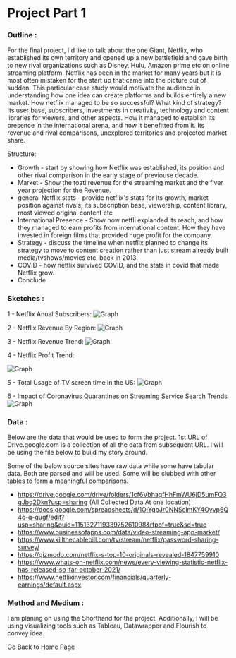 # Project Part 1

### Outline : 
For the final project, I'd like to talk about the one Giant, Netflix, who established its own territory and opened up a new battlefield and gave birth to new rival organizations such as Disney, Hulu, Amazon prime etc on online streaming platform. Netflix has been in the market for many years but it is most often mistaken for the start up that came into the picture out of sudden. This particular case study would motivate the audience in understanding how one idea can create platforms and builds entirely a new market. How netflix managed to be so successful? What kind of strategy? Its user base, subscribers, investments in creativity, technology and content libraries for viewers, and other aspects. How it managed to establish its presence in the international arena, and how it benefitted from it. Its revenue and rival comparisons, unexplored territories and projected market share.

Structure:
- Growth - start by showing how Netflix was established, its position and other rival comparison in the early stage of previouse decade.
- Market - Show the toatl revenue for the streaming market and the fiver year projection for the Revenue.
- general Netflix stats - provide netflix's stats for its growth, market position against rivals, its subscription base, viewership, content library, most viewed original content etc
- International Presence - Show how netfli explanded its reach, and how they managed to earn profits from international content. How they have invested in foreign films that provided huge profit for the company.
-  Strategy - discuss the timeline when netflix planned to change its strategy to move to content creation rather than just stream already built media/tvshows/movies etc, back in 2013.
-  COVID - how netflix survived COVID, and the stats in covid that made Netflix grow.
-  Conclude


### Sketches :

1 - Netflix Anual Subscribers:
![Graph](/ProjectPart1-1.png)

2 - Netflix Revenue By Region:
![Graph](/ProjectPart1-2.png)


3 - Netflix Revenue Trend:
![Graph](/ProjectPart1-3.png)


4 - Netflix Profit Trend:

![Graph](/ProjectPart1-4.png)


5 - Total Usage of TV screen time in the US:
![Graph](/ProjectPart1-5.png)


6 - Impact of Coronavirus Quarantines on Streaming Service Search Trends
![Graph](/ProjectPart1-6.png)



### Data : 
Below are the data that would be used to form the project. 1st URL of Drive.google.com is a collection of all the data from subsequent URL. I will be using the file below to build my story around.

Some of the below source sites have raw data while some have tabular data. Both are parsed and will be used. Some will be clubbed with other tables to form a meaningful comparisons.

- https://drive.google.com/drive/folders/1cf6VbhagfHhFmWU6jD5umFQ3gJbq2Dkn?usp=sharing (All Collected Data At one location)
- https://docs.google.com/spreadsheets/d/1OiYgbJr0NNSclmKY4Oyvp6Q4c-q-qugf/edit?usp=sharing&ouid=115132711933975261098&rtpof=true&sd=true
- https://www.businessofapps.com/data/video-streaming-app-market/
- https://www.killthecablebill.com/tv/stream/netflix/password-sharing-survey/
- https://gizmodo.com/netflix-s-top-10-originals-revealed-1847759910
- https://www.whats-on-netflix.com/news/every-viewing-statistic-netflix-has-released-so-far-october-2021/
- https://www.netflixinvestor.com/financials/quarterly-earnings/default.aspx


### Method and Medium :

I am planing on using the Shorthand for the project. Additionally, I will be using visualizing tools such as Tableau, Datawrapper and Flourish to convey idea. 

Go Back to [Home Page](/README.md)
